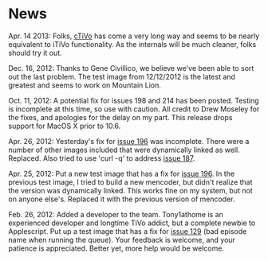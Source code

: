 # News #
Apr. 14 2013:
Folks, [cTiVo](https://code.google.com/p/ctivo) has come a very long way and seems to be nearly equivalent to iTiVo functionality.  As the internals will be much cleaner, folks should try it out.

Dec. 16, 2012:
Thanks to Gene Civillico, we believe we've been able to sort out the last problem.  The test image from 12/12/2012 is the latest and greatest and seems to work on Mountain Lion.

Oct. 11, 2012:
A potential fix for issues 198 and 214 has been posted.  Testing is incomplete at this time, so use with caution.  All credit to Drew Moseley for the fixes, and apologies for the delay on my part.  This release drops support for MacOS X prior to 10.6.

Apr. 26, 2012:
Yesterday's fix for [issue 196](https://code.google.com/p/itivo/issues/detail?id=196) was incomplete.  There were a number of other images included that were dynamically linked as well.  Replaced.  Also tried to use 'curl -q' to address [issue 187](https://code.google.com/p/itivo/issues/detail?id=187).

Apr. 25, 2012:
Put a new test image that has a fix for [issue 196](https://code.google.com/p/itivo/issues/detail?id=196).  In the previous test image, I tried to build a new mencoder, but didn't realize that the version was dynamically linked.  This works fine on my system, but not on anyone else's.  Replaced it with the previous version of mencoder.

Feb. 26, 2012:
Added a developer to the team.  Tony1athome is an experienced developer and longtime TiVo addict, but a complete newbie to Applescript.  Put up a test image that has a fix for [issue 129](https://code.google.com/p/itivo/issues/detail?id=129) (bad episode name when running the queue).  Your feedback is welcome, and your patience is appreciated.  Better yet, more help would be welcome.